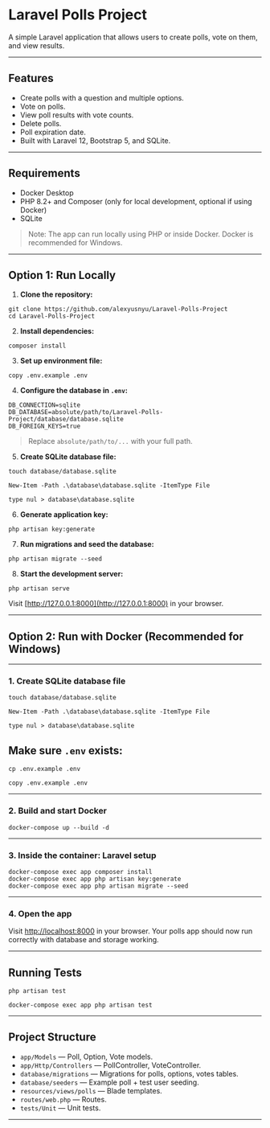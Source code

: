 # Laravel Polls Project

A simple Laravel application that allows users to create polls, vote on them, and view results.

---

## Features

* Create polls with a question and multiple options.
* Vote on polls.
* View poll results with vote counts.
* Delete polls.
* Poll expiration date.
* Built with Laravel 12, Bootstrap 5, and SQLite.

---

## Requirements

* Docker Desktop 
* PHP 8.2+ and Composer (only for local development, optional if using Docker)
* SQLite

> Note: The app can run locally using PHP or inside Docker. Docker is recommended for Windows.

---

## Option 1: Run Locally 

1. **Clone the repository:**

```
git clone https://github.com/alexyusnyu/Laravel-Polls-Project
cd Laravel-Polls-Project
```

2. **Install dependencies:**

```
composer install
```

3. **Set up environment file:**

```
copy .env.example .env
```

4. **Configure the database in `.env`:**

```env
DB_CONNECTION=sqlite
DB_DATABASE=absolute/path/to/Laravel-Polls-Project/database/database.sqlite
DB_FOREIGN_KEYS=true
```

> Replace `absolute/path/to/...` with your full path.

5. **Create SQLite database file:**

```Linux/macOS
touch database/database.sqlite
```

```Windows (PowerShell)
New-Item -Path .\database\database.sqlite -ItemType File
```

```Windows (cmd.exe)
type nul > database\database.sqlite
```

6. **Generate application key:**

```
php artisan key:generate
```

7. **Run migrations and seed the database:**

```
php artisan migrate --seed
```

8. **Start the development server:**

```
php artisan serve
```

Visit [http://127.0.0.1:8000](http://127.0.0.1:8000) in your browser.

---

## Option 2: Run with Docker (Recommended for Windows)


---

### 1. Create SQLite database file

```Linux/macOS
touch database/database.sqlite
```

```Windows (PowerShell)
New-Item -Path .\database\database.sqlite -ItemType File
```

```Windows (cmd.exe)
type nul > database\database.sqlite
```

## Make sure `.env` exists:

```Linux/macOS
cp .env.example .env
```

```Windows (PowerShell)
copy .env.example .env
```

---

### 2. Build and start Docker

```
docker-compose up --build -d
```

---

### 3. Inside the container: Laravel setup

```
docker-compose exec app composer install
docker-compose exec app php artisan key:generate
docker-compose exec app php artisan migrate --seed
```

---

### 4. Open the app

Visit [http://localhost:8000](http://localhost:8000) in your browser. Your polls app should now run correctly with database and storage working.

---

## Running Tests

```Local
php artisan test
```

```Docker
docker-compose exec app php artisan test
```

---

## Project Structure

* `app/Models` — Poll, Option, Vote models.
* `app/Http/Controllers` — PollController, VoteController.
* `database/migrations` — Migrations for polls, options, votes tables.
* `database/seeders` — Example poll + test user seeding.
* `resources/views/polls` — Blade templates.
* `routes/web.php` — Routes.
* `tests/Unit` — Unit tests.

---
